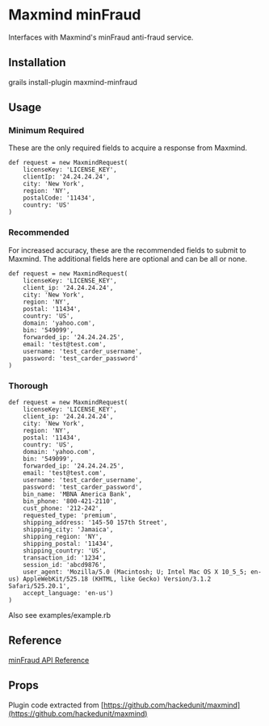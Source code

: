 Maxmind minFraud
================

Interfaces with Maxmind's minFraud anti-fraud service.

Installation
------------
  grails install-plugin maxmind-minfraud

Usage
-----

### Minimum Required ###
These are the only required fields to acquire a response from Maxmind.
  
    def request = new MaxmindRequest(
        licenseKey: 'LICENSE_KEY',
        clientIp: '24.24.24.24',
        city: 'New York',
        region: 'NY',
        postalCode: '11434',
        country: 'US'
    )


### Recommended ###
For increased accuracy, these are the recommended fields to submit to Maxmind. The additional
fields here are optional and can be all or none.

    def request = new MaxmindRequest(
        licenseKey: 'LICENSE_KEY',
        client_ip: '24.24.24.24',
        city: 'New York',
        region: 'NY',
        postal: '11434',
        country: 'US',
        domain: 'yahoo.com',
        bin: '549099',
        forwarded_ip: '24.24.24.25',
        email: 'test@test.com',
        username: 'test_carder_username',
        password: 'test_carder_password'
    )

### Thorough ###

    def request = new MaxmindRequest(
        licenseKey: 'LICENSE_KEY',
        client_ip: '24.24.24.24',
        city: 'New York',
        region: 'NY',
        postal: '11434',
        country: 'US',
        domain: 'yahoo.com',
        bin: '549099',
        forwarded_ip: '24.24.24.25',
        email: 'test@test.com',
        username: 'test_carder_username',
        password: 'test_carder_password',
        bin_name: 'MBNA America Bank',
        bin_phone: '800-421-2110',
        cust_phone: '212-242',
        requested_type: 'premium',
        shipping_address: '145-50 157th Street',
        shipping_city: 'Jamaica',
        shipping_region: 'NY',
        shipping_postal: '11434',
        shipping_country: 'US',
        transaction_id: '1234',
        session_id: 'abcd9876',
        user_agent: 'Mozilla/5.0 (Macintosh; U; Intel Mac OS X 10_5_5; en-us) AppleWebKit/525.18 (KHTML, like Gecko) Version/3.1.2 Safari/525.20.1',
        accept_language: 'en-us')
    )

Also see examples/example.rb


Reference
---------
[minFraud API Reference](http://www.maxmind.com/app/ccv)

Props
-----
Plugin code extracted from [https://github.com/hackedunit/maxmind](https://github.com/hackedunit/maxmind)
